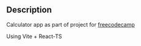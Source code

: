 ## Description

Calculator app as part of project for [freecodecamp](https://www.freecodecamp.org/learn/front-end-development-libraries/front-end-development-libraries-projects/build-a-javascript-calculator)

Using Vite + React-TS
